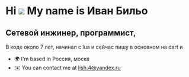 Hi ![](https://user-images.githubusercontent.com/18350557/176309783-0785949b-9127-417c-8b55-ab5a4333674e.gif) My name is Иван Бильо
===================================================================================================================================

Сетевой инжинер, программист,
-----------------------------

В коде около 7 лет, начинал с lua и сейчас пишу в основном на dart и

* 🌍  I'm based in Россия, москв
* ✉️  You can contact me at [lish.4@yandex.ru](mailto:lish.4@yandex.ru)
